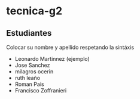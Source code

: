 # tecnica-g2

## Estudiantes
Colocar su nombre y apellido respetando la sintáxis

- Leonardo Martinnez (ejemplo)
- Jose Sanchez
- milagros ocerin
- ruth leaño
- Roman Pais
- Francisco Zoffranieri 